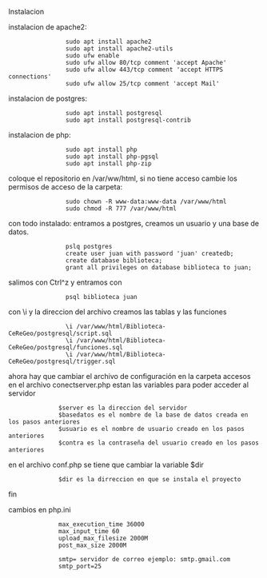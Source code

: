 Instalacion

instalacion de apache2:

                    sudo apt install apache2
                    sudo apt install apache2-utils
                    sudo ufw enable
                    sudo ufw allow 80/tcp comment 'accept Apache'
                    sudo ufw allow 443/tcp comment 'accept HTTPS connections'
                    sudo ufw allow 25/tcp comment 'accept Mail'

instalacion de postgres:

                    sudo apt install postgresql 
                    sudo apt install postgresql-contrib
                    

instalacion de php:

                    sudo apt install php
                    sudo apt install php-pgsql
                    sudo apt install php-zip
                    


                    
coloque el repositorio en /var/ww/html, si no tiene acceso cambie los permisos de acceso de la carpeta:

                    sudo chown -R www-data:www-data /var/www/html     
                    sudo chmod -R 777 /var/www/html

con todo instalado:
entramos a postgres, creamos un usuario y una base de datos. 
                  
                    pslq postgres
                    create user juan with password 'juan' createdb;
                    create database biblioteca;
                    grant all privileges on database biblioteca to juan;
                    
 salimos con Ctrl^z  y entramos con
  
                    psql biblioteca juan
                
 con \i y la direccion del archivo creamos las tablas y las funciones
                    
                    \i /var/www/html/Biblioteca-CeReGeo/postgresql/script.sql
                    \i /var/www/html/Biblioteca-CeReGeo/postgresql/funciones.sql
                    \i /var/www/html/Biblioteca-CeReGeo/postgresql/trigger.sql

ahora hay que cambiar el archivo de configuración
en la carpeta accesos en el archivo conectserver.php estan las variables para poder acceder al servidor
    
                  $server es la direccion del servidor
                  $basedatos es el nombre de la base de datos creada en los pasos anteriores
                  $usuario es el nombre de usuario creado en los pasos anteriores
                  $contra es la contraseña del usuario creado en los pasos anteriores
                  
en el archivo conf.php se tiene que cambiar la variable $dir

                  $dir es la dirreccion en que se instala el proyecto
fin
         
          
 cambios en php.ini
 
                  max_execution_time 36000
                  max_input_time 60
                  upload_max_filesize 2000M
                  post_max_size 2000M

                  smtp= servidor de correo ejemplo: smtp.gmail.com
                  smtp_port=25
                    
                  

